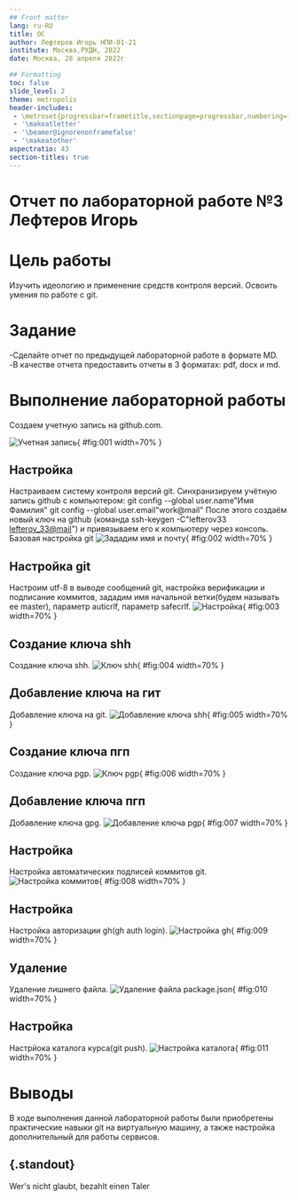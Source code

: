 ```yaml
---
## Front matter
lang: ru-RU
title: ОС
author: Лефтеров Игорь НПИ-01-21
institute: Москва,РУДН, 2022
date: Москва, 28 апреля 2022г

## Formatting
toc: false
slide_level: 2
theme: metropolis
header-includes: 
 - \metroset{progressbar=frametitle,sectionpage=progressbar,numbering=fraction}
 - '\makeatletter'
 - '\beamer@ignorenonframefalse'
 - '\makeatother'
aspectratio: 43
section-titles: true
---
```


# Отчет по лабораторной работе №3 Лефтеров Игорь

# Цель работы

Изучить идеологию и применение средств контроля версий. Освоить умения по работе с git.


# Задание

-Сделайте отчет по предыдущей лабораторной работе в формате MD.
-В качестве отчета предоставить отчеты в 3 форматах: pdf, docx и md.


# Выполнение лабораторной работы

Создаем учетную запись на github.com.

![Учетная запись](image/1.png){ #fig:001 width=70% }

## Настройка

Настраиваем систему контроля версий git. Синхранизируем учётную запись github с компьютером:
git config --global user.name"Имя Фамилия"
git config --global user.email"work@mail"
После этого создаём новый ключ на github (команда ssh-keygen -C"lefterov33 <lefterov_33@mail>") и привязываем его к компьютеру через консоль.
Базовая настройка git
![Зададим имя и почту](image/2.png){ #fig:002 width=70% }

## Настройка git

Настроим utf-8 в выводе сообщений git, настройка верификации и подписание коммитов, зададим имя начальной ветки(будем называть ее master), параметр auticrlf,  параметр safecrlf.
![Настройка](image/3.png){ #fig:003 width=70% }

## Создание ключа shh

Создание ключа shh.
![Ключ shh](image/4.png){ #fig:004 width=70% }

## Добавление ключа на гит

Добавление ключа на git.
![Добавление ключа shh](image/5.png){ #fig:005 width=70% }

## Создание ключа пгп

Создание ключа pgp.
![Ключ pgp](image/6.png){ #fig:006 width=70% }

## Добавление ключа пгп

Добавление ключа gpg.
![Добавление ключа pgp](image/7.png){ #fig:007 width=70% }

## Настройка

Настройка автоматических подписей коммитов git.
![Настройка коммитов](image/8.png){ #fig:008 width=70% }

## Настройка

Настройка авторизации gh(gh auth login).
![Настройка gh](image/9.png){ #fig:009 width=70% }

## Удаление

Удаление лишнего файла.
![Удаление файла package.json](image/10.png){ #fig:010 width=70% }

## Настройка

Настрйока каталога курса(git push).
![Настройка каталога](image/11.png){ #fig:011 width=70% }

# Выводы

В ходе выполнения данной лабораторной работы были приобретены практические навыки git на виртуальную машину, а также настройка дополнительный для работы сервисов.


## {.standout}

Wer's nicht glaubt, bezahlt einen Taler
